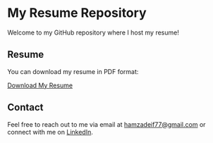 # My Resume Repository

Welcome to my GitHub repository where I host my resume!

## Resume

You can download my resume in PDF format:

[Download My Resume](link_to_your_resume.pdf)

## Contact

Feel free to reach out to me via email at hamzadeif77@gmail.com or connect with me on [LinkedIn](https://www.linkedin.com/in/hamzadeif).
